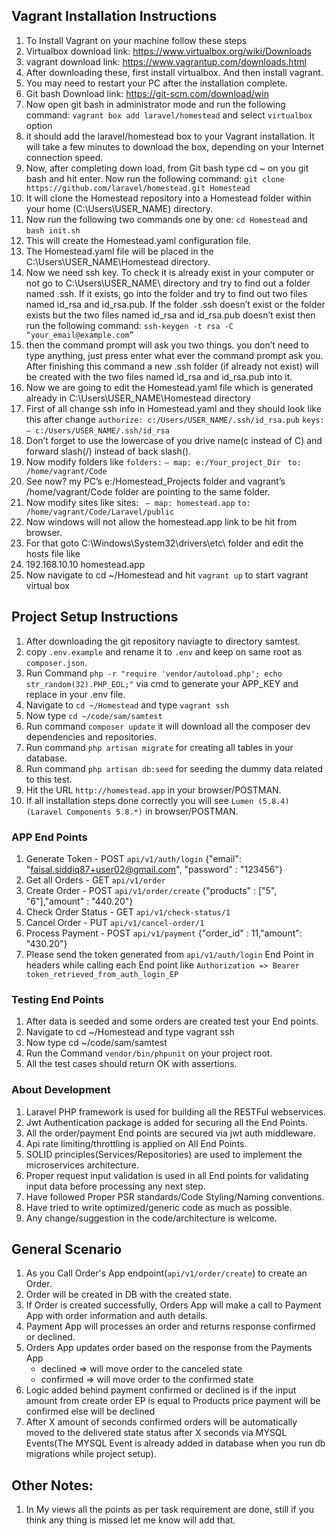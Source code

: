 ## Vagrant Installation Instructions

1. To Install Vagrant on your machine follow these steps
2. Virtualbox download link: https://www.virtualbox.org/wiki/Downloads
3. vagrant download link: https://www.vagrantup.com/downloads.html
4. After downloading these, first install virtualbox. And then install vagrant. 
5. You may need to restart your PC after the installation complete.
6. Git bash Download link: https://git-scm.com/download/win
7. Now open git bash in administrator mode and run the following command: `vagrant box add laravel/homestead` and select `virtualbox` option
8. it should add the laravel/homestead box to your Vagrant installation. It will take a few minutes to download the box, depending on your Internet connection speed.
9. Now, after completing down load, from Git bash type cd ~ on you git bash and hit enter. Now run the following command:
`git clone https://github.com/laravel/homestead.git Homestead`
10. It will clone the Homestead repository into a Homestead folder within your home (C:\Users\USER_NAME) directory.
11. Now run the following two commands one by one: `cd Homestead` and `bash init.sh`
12. This will create the Homestead.yaml configuration file. 
13. The Homestead.yaml file will be placed in the C:\Users\USER_NAME\Homestead directory.
14. Now we need ssh key. To check it is already exist in your computer or not go to C:\Users\USER_NAME\ directory and try to find out a folder named .ssh. If it exists, go into the folder and try to find out two files named id_rsa and id_rsa.pub. If the folder .ssh doesn’t exist or the folder exists but the two files named id_rsa and id_rsa.pub doesn’t exist then run the following command:
`ssh-keygen -t rsa -C “your_email@example.com”`
15. then the command prompt will ask you two things. you don’t need to type anything, just press enter what ever the command prompt ask you. After finishing this command a new .ssh folder (if already not exist) will be created with the two files named id_rsa and id_rsa.pub into it.
16. Now we are going to edit the Homestead.yaml file which is generated already in  C:\Users\USER_NAME\Homestead directory
17. First of all change ssh info in Homestead.yaml and they should look like this after change
`authorize: c:/Users/USER_NAME/.ssh/id_rsa.pub`
`keys:`
 `— c:/Users/USER_NAME/.ssh/id_rsa`
18. Don’t forget to use the lowercase of you drive name(c instead of C) and forward slash(/) instead of back slash(\). 
19. Now modify folders like
`folders:`
 `— map: e:/Your_project_Dir`
` to: /home/vagrant/Code`
20. See now? my PC’s e:/Homestead_Projects folder and vagrant’s /home/vagrant/Code folder are pointing to the same folder.
21. Now modify sites like
sites:
` — map: homestead.app`
 `to: /home/vagrant/Code/Laravel/public`
22. Now windows will not allow the homestead.app link to be hit from browser. 
23. For that goto C:\Windows\System32\drivers\etc\ folder and edit the hosts file like
24. 192.168.10.10 homestead.app
25. Now navigate to cd ~/Homestead and hit `vagrant up` to start vagrant virtual box

## Project Setup Instructions

1. After downloading the git repository naviagte to directory samtest.
2. copy `.env.example` and rename it to `.env` and keep on same root as `composer.json`.
3. Run Command `php -r "require 'vendor/autoload.php'; echo str_random(32).PHP_EOL;"` via cmd to generate your APP_KEY and replace in your .env file.
4. Navigate to `cd ~/Homestead` and type `vagrant ssh`
5. Now type `cd ~/code/sam/samtest`
4. Run command `composer update` it will download all the composer dev dependencies and repositories.
5. Run command `php artisan migrate` for creating all tables in your database.
6. Run command `php artisan db:seed` for seeding the dummy data related to this test.
7. Hit the URL `http://homestead.app` in your browser/POSTMAN.
9. If all installation steps done correctly you will see `Lumen (5.8.4) (Laravel Components 5.8.*)` in browser/POSTMAN.

### APP End Points

1. Generate Token - POST `api/v1/auth/login` {"email": "faisal.siddiq87+user02@gmail.com", "password" : "123456"}
2. Get all Orders - GET `api/v1/order`
3. Create Order   - POST `api/v1/order/create` {"products" : ["5", "6"],"amount" : "440.20"}
4. Check Order Status - GET `api/v1/check-status/1`
5. Cancel Order - PUT `api/v1/cancel-order/1`
6. Process Payment - POST `api/v1/payment` {"order_id" : 11,"amount": "430.20"}
7. Please send the token generated from `api/v1/auth/login` End Point in headers while calling each End point like
`Authorization => Bearer token_retrieved_from_auth_login_EP`

### Testing End Points

1. After data is seeded and some orders are created test your End points.
2. Navigate to cd ~/Homestead and type vagrant ssh
3. Now type cd ~/code/sam/samtest
4. Run the Command `vendor/bin/phpunit` on your project root.
5. All the test cases should return OK with assertions.

### About Development

1. Laravel PHP framework is used for building all the RESTFul webservices.
2. Jwt Authentication package is added for securing all the End Points.
3. All the order/payment End points are secured via jwt auth middleware.
4. Api rate limiting/throttling is applied on All End Points.
5. SOLID principles(Services/Repositories) are used to implement the microservices architecture.
6. Proper request input validation is used in all End points for validating input data before processing any next step.
7. Have followed Proper PSR standards/Code Styling/Naming conventions.
8. Have tried to write optimized/generic code as much as possible.
9. Any change/suggestion in the code/architecture is welcome.

## General Scenario 

1. As you Call Order's App endpoint(`api/v1/order/create`) to create an Order.
2. Order will be created in DB with the created state.
3. If Order is created successfully, Orders App will make a call to Payment App with order information and auth details.
4. Payment App will processes an order and returns response confirmed or declined.
5. Orders App updates order based on the response from the Payments App
   * declined ⇒ will move order to the canceled state
   * confirmed ⇒ will move order to the confirmed state
6. Logic added behind payment confirmed or declined is if the input amount from create order EP is equal to Products price payment will be confirmed else will be declined
7. After X amount of seconds confirmed orders will be automatically moved to the delivered state status after X seconds via MYSQL Events(The MYSQL Event is already added in database when you run db migrations while project setup).


## Other Notes:

1. In My views all the points as per task requirement are done, still if you think any thing is missed let me know will add that.
